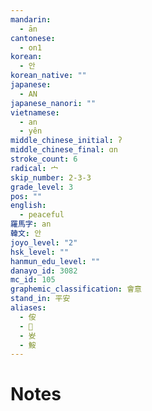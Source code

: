 ```yaml
---
mandarin:
  - ān
cantonese:
  - on1
korean:
  - 안
korean_native: ""
japanese:
  - AN
japanese_nanori: ""
vietnamese:
  - an
  - yên
middle_chinese_initial: ʔ
middle_chinese_final: ɑn
stroke_count: 6
radical: 宀
skip_number: 2-3-3
grade_level: 3
pos: ""
english:
  - peaceful
羅馬字: an
韓文: 안
joyo_level: "2"
hsk_level: ""
hanmun_edu_level: ""
danayo_id: 3082
mc_id: 105
graphemic_classification: 會意
stand_in: 平安
aliases:
  - 侒
  - 𠕷
  - 𡚴
  - 鮟
---
```


# Notes
